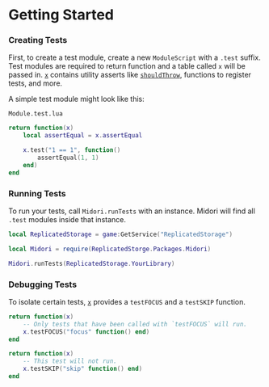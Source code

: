 # Getting Started

### Creating Tests

First, to create a test module, create a new `ModuleScript` with a `.test` suffix. Test modules are required to return function and a table called `x` will be passed in. [`x`](/api/x) contains utility asserts like [`shouldThrow`](/api/x#shouldThrow), functions to register tests, and more.

A simple test module might look like this:

`Module.test.lua`
```lua
return function(x)
    local assertEqual = x.assertEqual

    x.test("1 == 1", function()
        assertEqual(1, 1)
    end)
end
```

### Running Tests
To run your tests, call `Midori.runTests` with an instance. Midori will find all `.test` modules inside that instance.
```lua
local ReplicatedStorage = game:GetService("ReplicatedStorage")

local Midori = require(ReplicatedStorge.Packages.Midori)

Midori.runTests(ReplicatedStorage.YourLibrary)
```

### Debugging Tests
To isolate certain tests, [`x`](/api/x) provides a `testFOCUS` and a `testSKIP` function.

```lua
return function(x)
    -- Only tests that have been called with `testFOCUS` will run.
    x.testFOCUS("focus" function() end)
end
```

```lua
return function(x)
    -- This test will not run.
    x.testSKIP("skip" function() end)
end
```
